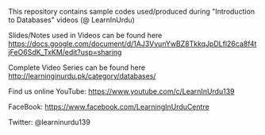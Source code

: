 This repository contains sample codes used/produced during "Introduction to Databases" videos (@ LearnInUrdu)

Slides/Notes used in Videos can be found here
https://docs.google.com/document/d/1AJ3VvunYwBZ8TkkqJpDLfl26ca8f4tjFeO6SdK_TxKM/edit?usp=sharing

Complete Video Series can be found here
http://learninginurdu.pk/category/databases/


Find us online YouTube: https://www.youtube.com/c/LearnInUrdu139  

FaceBook: https://www.facebook.com/LearningInUrduCentre  

Twitter: @learninurdu139
